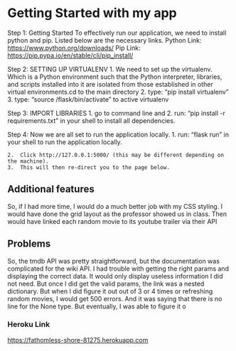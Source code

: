 # Getting Started with my app
Step 1: Getting Started
To effectively run our application, we need to install python and pip.
Listed below are the necessary links.
Python
Link: https://www.python.org/downloads/
Pip
Link: https://pip.pypa.io/en/stable/cli/pip_install/

Step 2: SETTING UP VIRTUALENV
    1.	We need to set up the virtualenv. Which is a Python environment such that the Python interpreter, libraries, and scripts installed into it are isolated from those established in other virtual environments.cd to the main directory
    2.	type: “pip install virtualenv”
    3.	type: “source /flask/bin/activate” to active virtualenv

Step 3: IMPORT LIBRARIES
    1.	go to command line and
    2.	run: “pip install -r requirements.txt” in your shell to install all dependencies.

Step 4:
Now we are all set to run the application locally.
    1.	run: “flask run” in your shell to run the application locally.

    2.	Click http://127.0.0.1:5000/ (this may be different depending on the machine).
    3.	This will then re-direct you to the page below.


## Additional features

So, if I had more time, I would do a much better job with my CSS styling. I would have done the grid layout as the professor showed us in class. Then would have linked each random movie to its youtube trailer via their API

## Problems
So, the tmdb API was pretty straightforward, but the documentation was complicated for the wiki API. I had trouble with getting the right params and displaying the correct data. It would only display useless information I did not need. But once I did get the valid params, the link was a nested dictionary. But when I did figure it out out of 3 or 4 times or refreshing random movies, I would get 500 errors. And it was saying that there is no line for the None type. But eventually, I was able to figure it o

### Heroku Link
https://fathomless-shore-81275.herokuapp.com
